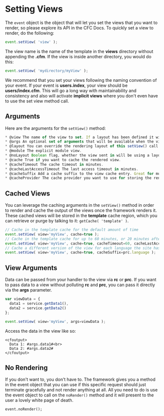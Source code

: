 # Setting Views

The `event` object is the object that will let you set the views that you want to render, so please explore its API in the CFC Docs. To quickly set a view to render, do the following:

```javascript
event.setView( 'view' );
```

The view name is the name of the template in the **views** directory without appending the **.cfm**. If the view is inside another directory, you would do this:

```javascript
event.setView( 'mydirectory/myView' );
```

We recommend that you set your views following the naming convention of your event. If your event is **users.index**, your view should be **users/index.cfm**. This will go a long way with maintainability and consistency and also will activate **implicit views** where you don't even have to use the set view method call.

## Arguments

Here are the arguments for the `setView()` method:

```javascript
* @view The name of the view to set. If a layout has been defined it will assign it, else it will assign the default layout. No extension please.
* @args An optional set of arguments that will be available when the view is rendered.
* @layout You can override the rendering layout of this setView() call if you want to. It defaults to implicit resolution or another override.
* @module The explicit module view.
* @noLayout Boolean flag, whether the view sent in will be using a layout or not. Default is false. Uses a preset layout or the default layout.
* @cache True if you want to cache the rendered view.
* @cacheTimeout The cache timeout in minutes.
* @cacheLastAccessTimeout The last access timeout in minutes.
* @cacheSuffix Add a cache suffix to the view cache entry. Great for multi-domain caching or i18n caching.
* @cacheProvider The cache provider you want to use for storing the rendered view. By default we use the 'template' cache provider.
```

## Cached Views

You can leverage the caching arguments in the `setView()` method in order to render and cache the output of the views once the framework renders it. These cached views will be stored in the **template** cache region, which you can retrieve or purge by talking to it: `getCache( 'template' )`.

```javascript
// Cache in the template cache for the default amount of time
event.setView( view='myView', cache=true );
// Cache in the template cache for up to 60 minutes, or 20 minutes after the last time it's been used
event.setView( view='myView', cache=true, cacheTimeout=60, cacheLastAccessTimeout=20 );
// Cache a different version of the view for each language the site has
event.setView( view='myView', cache=true, cacheSuffix=prc.language );
```

## View Arguments

Data can be passed from your handler to the view via **rc** or **prc**. If you want to pass data to a view without polluting **rc** and **prc**, you can pass it directly via the **args** parameter.

```javascript
var viewData = {
  data1 = service.getData1(),
  data2 = service.getData2()
};

event.setView( view='myView', args=viewData );
```

Access the data in the view like so:

```markup
<cfoutput>
  Data 1: #args.data1#<br>
  Data 2: #args.data2#
</cfoutput>
```

## No Rendering

If you don't want to, you don't have to. The framework gives you a method in the event object that you can use if this specific request should just terminate gracefully and not render anything at all. All you need to do is use the event object to call on the `noRender()` method and it will present to the user a lovely white page of death.

```text
event.noRender();
```

